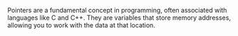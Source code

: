 Pointers are a fundamental concept in programming, often associated with languages like C and C++. They are variables that store memory addresses, allowing you to work with the data at that location.
